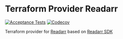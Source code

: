 # Terraform Provider Readarr
[![Acceptance Tests](https://github.com/devopsarr/terraform-provider-readarr/actions/workflows/test.yml/badge.svg)](https://github.com/devopsarr/terraform-provider-readarr/actions/workflows/test.yml)
[![Codecov](https://img.shields.io/codecov/c/github/devopsarr/terraform-provider-readarr)](https://codecov.io/gh/devopsarr/terraform-provider-readarr)

Terraform provider for [Readarr](https://github.com/Readarr/Readarr) based on [Readarr SDK](github.com/devopsarr/readarr-go)